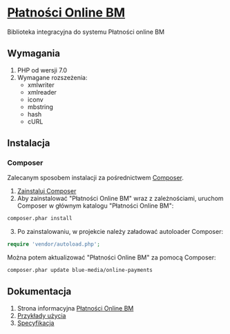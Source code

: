 # [Płatności Online BM](https://platnosci.bm.pl/)

Biblioteka integracyjna do systemu Płatności online BM

## Wymagania

1. PHP od wersji 7.0
2. Wymagane rozszeżenia:
    - xmlwriter
    - xmlreader
    - iconv
    - mbstring
    - hash
    - cURL


## Instalacja

### Composer

Zalecanym sposobem instalacji za pośrednictwem [Composer](http://getcomposer.org).

1. [Zainstaluj Composer](https://getcomposer.org/doc/00-intro.md#installation-linux-unix-osx)
2. Aby zainstalować "Płatności Online BM" wraz z zależnościami, uruchom Composer w głównym katalogu "Płatności Online BM":

```bash
composer.phar install
```

3. Po zainstalowaniu, w projekcie należy załadować autoloader Composer:

```php
require 'vendor/autoload.php';
```

Można potem aktualizować "Płatności Online BM" za pomocą Composer:

```bash
composer.phar update blue-media/online-payments
```

## Dokumentacja

1. Strona informacyjna [Płatności Online BM](https://platnosci.bm.pl/)
2. [Przykłady użycia](examples)
3. [Specyfikacja](docs/System_platnosci_online_obsluga_transakcji_2.3.2.pdf)
